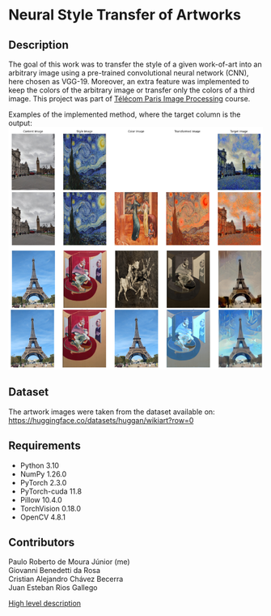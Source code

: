 # Neural Style Transfer of Artworks

## Description

The goal of this work was to transfer the style of a given work-of-art into an arbitrary image using a pre-trained convolutional neural network (CNN), here chosen as VGG-19. Moreover, an extra feature was implemented to keep the colors of the arbitrary image or transfer only the colors of a third image. This project was part of [Télécom Paris Image Processing](https://www.telecom-paris.fr/fr/ingenieur/formation/2e-annee-orientation/image) course.  

Examples of the implemented method, where the target column is the output:  
![Set of examples](https://github.com/paulomouraj/neural_style_transfer/blob/main/examples/set_of_examples1.png)

## Dataset

The artwork images were taken from the dataset available on: https://huggingface.co/datasets/huggan/wikiart?row=0

## Requirements

- Python 3.10
- NumPy 1.26.0
- PyTorch 2.3.0
- PyTorch-cuda 11.8
- Pillow 10.4.0
- TorchVision 0.18.0
- OpenCV 4.8.1

## Contributors

Paulo Roberto de Moura Júnior (me)  
Giovanni Benedetti da Rosa  
Cristian Alejandro Chávez Becerra  
Juan Esteban Rios Gallego

[High level description](https://github.com/paulomouraj/neural_style_transfer/blob/main/docs/neural_style_transfer_HLD.pdf)

